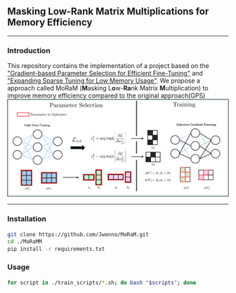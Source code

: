 ## Masking Low-Rank Matrix Multiplications for Memory Efficiency
---
### Introduction
This repository contains the implementation of a project based on the ["Gradient-based Parameter Selection for Efficient Fine-Tuning"](https://arxiv.org/abs/2312.10136) and ["Expanding Sparse Tuning for Low Memory Usage"](https://arxiv.org/abs/2411.01800). We propose a approach called MoRaM (**M**asking L**o**w-**Ra**nk Matrix **M**ultiplication) to improve memory efficiency compared to the original approach(GPS)
![figure](./src/figure.png)

---
### Installation
```bash
git clone https://github.com/Jwonno/MoRaM.git
cd ./MoRaMM
pip install -r requirements.txt
```

### Usage
```bash
for script in ./train_scripts/*.sh; do bash "$scripts"; done
```

